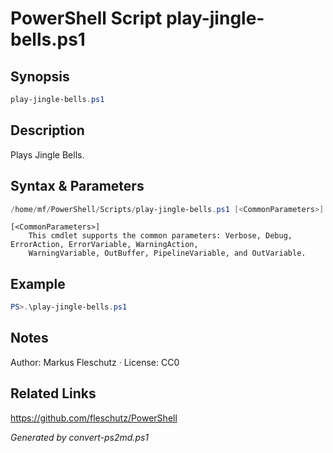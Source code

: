 # PowerShell Script play-jingle-bells.ps1

## Synopsis
```powershell
play-jingle-bells.ps1
```

## Description
Plays Jingle Bells.

## Syntax & Parameters
```powershell
/home/mf/PowerShell/Scripts/play-jingle-bells.ps1 [<CommonParameters>]
```

```
[<CommonParameters>]
    This cmdlet supports the common parameters: Verbose, Debug, ErrorAction, ErrorVariable, WarningAction, 
    WarningVariable, OutBuffer, PipelineVariable, and OutVariable.
```

## Example
```powershell
PS>.\play-jingle-bells.ps1
```


## Notes
Author: Markus Fleschutz · License: CC0

## Related Links
https://github.com/fleschutz/PowerShell

*Generated by convert-ps2md.ps1*
